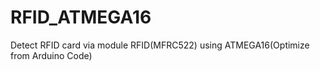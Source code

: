 # RFID_ATMEGA16
Detect RFID card via module RFID(MFRC522) using ATMEGA16(Optimize from Arduino Code)
